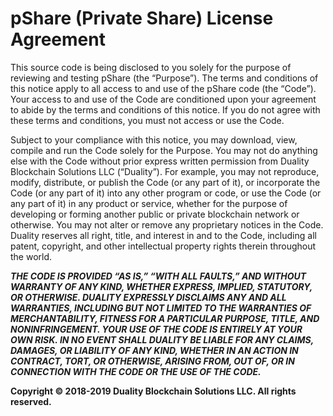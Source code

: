 # **pShare (Private Share) License Agreement**

This source code is being disclosed to you solely for the purpose of reviewing and testing pShare (the “Purpose”).  The terms and conditions of this notice apply to all access to and use of the pShare code (the “Code”).  Your access to and use of the Code are conditioned upon your agreement to abide by the terms and conditions of this notice.  If you do not agree with these terms and conditions, you must not access or use the Code.

Subject to your compliance with this notice, you may download, view, compile and run the Code solely for the Purpose.  You may not do anything else with the Code without prior express written permission from Duality Blockchain Solutions LLC (“Duality”).  For example, you may not reproduce, modify, distribute, or publish the Code (or any part of it), or incorporate the Code (or any part of it) into any other program or code, or use the Code (or any part of it) in any product or service, whether for the purpose of developing or forming another public or private blockchain network or otherwise.  You may not alter or remove any proprietary notices in the Code.  Duality reserves all right, title, and interest in and to the Code, including all patent, copyright, and other intellectual property rights therein throughout the world.

***THE CODE IS PROVIDED “AS IS,” “WITH ALL FAULTS,” AND WITHOUT WARRANTY OF ANY KIND, WHETHER EXPRESS, IMPLIED, STATUTORY, OR OTHERWISE.  DUALITY EXPRESSLY DISCLAIMS ANY AND ALL WARRANTIES, INCLUDING BUT NOT LIMITED TO THE WARRANTIES OF MERCHANTABILITY, FITNESS FOR A PARTICULAR PURPOSE, TITLE, AND NONINFRINGEMENT.  YOUR USE OF THE CODE IS ENTIRELY AT YOUR OWN RISK.  IN NO EVENT SHALL DUALITY BE LIABLE FOR ANY CLAIMS, DAMAGES, OR LIABILITY OF ANY KIND, WHETHER IN AN ACTION IN CONTRACT, TORT, OR OTHERWISE, ARISING FROM, OUT OF, OR IN CONNECTION WITH THE CODE OR THE USE OF THE CODE.***

****Copyright © 2018-2019 Duality Blockchain Solutions LLC. All rights reserved.****
